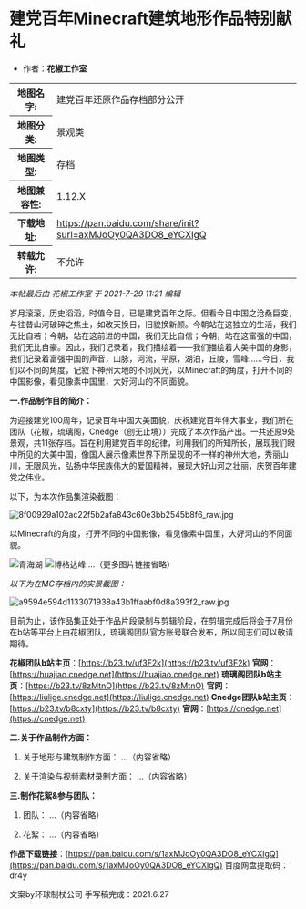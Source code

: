 # 建党百年Minecraft建筑地形作品特别献礼

- 作者：**花椒工作室**

<table>
<tr>
<th>地图名字:</th>
<td>建党百年还原作品存档部分公开 </td>
</tr>

<tr>
<th>地图分类:</th>
<td>景观类 </td>
</tr>
<tr>
<th>地图类型:</th>
<td>存档 </td>
</tr>

<tr>
<th>地图兼容性:</th>
<td>1.12.X&nbsp; </td>
</tr>

<tr>
<th>下载地址:</th>
<td><a href="https://pan.baidu.com/share/init?surl=axMJoOy0QA3DO8_eYCXIgQ" target="_blank">https://pan.baidu.com/share/init?surl=axMJoOy0QA3DO8_eYCXIgQ</a> </td>
</tr>

<tr>
<th>转载允许:</th>
<td>不允许 </td>
</tr>
</table>

_本帖最后由 花椒工作室 于 2021-7-29 11:21 编辑_

岁月滚滚，历史滔滔，时值今日，已是建党百年之际。但看今日中国之沧桑巨变，与往昔山河破碎之焦土，如改天换日，旧貌换新颜。今朝站在这独立的生活，我们无比自若；今朝，站在这前进的中国，我们无比自信；今朝，站在这富强的中国，我们无比自豪。因此，我们记录着，我们描绘着——我们描绘着大美中国的身影，我们记录着富强中国的声音，山脉，河流，平原，湖泊，丘陵，雪峰……今日，我们以不同的角度，记叙下神州大地的不同风光，以Minecraft的角度，打开不同的中国影像，看见像素中国里，大好河山的不同面貌。

**一.作品制作目的简介：**

为迎接建党100周年，记录百年中国大美面貌，庆祝建党百年伟大事业，我们所在团队（花椒，琉璃阁，Cnedge（创无止境））完成了本次作品产出。一共还原9处景观，共11张存档。旨在利用建党百年的纪律，利用我们的所知所长，展现我们眼中所见的大美中国，像国人展示像素世界下所呈现的不一样的神州大地，秀丽山川，无限风光，弘扬中华民族伟大的爱国精神，展现大好山河之壮丽，庆贺百年建党之伟业。

以下，为本次作品集渲染截图：

![8f00929a102ac22f5b2afa843c60e3bb2545b8f6_raw.jpg](https://attachment.mcbbs.net/data/myattachment/forum/202107/25/233432xnwu4pqwpl7uv74j.jpg)

以Minecraft的角度，打开不同的中国影像，看见像素中国里，大好河山的不同面貌。

![青海湖](https://attachment.mcbbs.net/data/myattachment/forum/202107/25/233432xnwu4pqwpl7uv74j.jpg)
![博格达峰](https://attachment.mcbbs.net/data/myattachment/forum/202107/25/233432xnwu4pqwpl7uv74j.jpg)
...（更多图片链接省略）

_以下为在MC存档内的实景截图：_

![a9594e594d1133071938a43b1ffaabf0d8a393f2_raw.jpg](https://attachment.mcbbs.net/data/myattachment/forum/202107/25/233432xnwu4pqwpl7uv74j.jpg)

目前为止，该作品集正处于作品片段录制与剪辑阶段，在剪辑完成后将会于7月份在b站等平台上由花椒团队，琉璃阁团队官方账号联合发布，所以同志们可以敬请期待。

**花椒团队b站主页**：[https://b23.tv/uf3F2k](https://b23.tv/uf3F2k)
**官网**：[https://huajiao.cnedge.net](https://huajiao.cnedge.net)
**琉璃阁团队b站主页**：[https://b23.tv/8zMtnO](https://b23.tv/8zMtnO)
**官网**：[https://liulige.cnedge.net](https://liulige.cnedge.net)
**Cnedge团队b站主页**：[https://b23.tv/b8cxty](https://b23.tv/b8cxty)
**官网**：[https://cnedge.net](https://cnedge.net)

**二.关于作品制作方面：**

1. 关于地形与建筑制作方面：
...（内容省略）

2. 关于渲染与视频素材录制方面：
...（内容省略）

**三.制作花絮&参与团队：**

1. 团队：
...（内容省略）

2. 花絮：
...（内容省略）

**作品下载链接**：[https://pan.baidu.com/s/1axMJoOy0QA3DO8_eYCXIgQ](https://pan.baidu.com/s/1axMJoOy0QA3DO8_eYCXIgQ)
百度网盘提取码：dr4y

文案by环球制杖公司
手写稿完成：2021.6.27